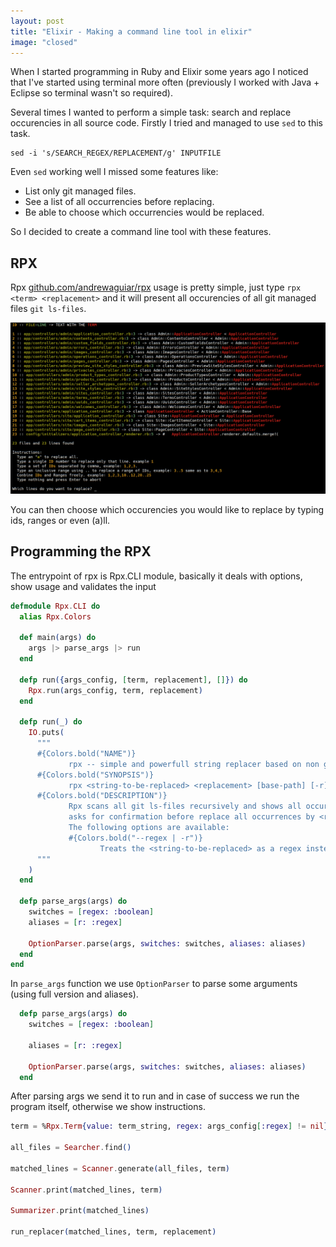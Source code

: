 ```yaml
---
layout: post
title: "Elixir - Making a command line tool in elixir"
image: "closed"
---
```


When I started programming in Ruby and Elixir some years ago I noticed that I've started using terminal more often
(previously I worked with Java + Eclipse so terminal wasn't so required).

Several times I wanted to perform a simple task: search and replace occurencies in all source code. Firstly I
tried and managed to use `sed` to this task.

```
sed -i 's/SEARCH_REGEX/REPLACEMENT/g' INPUTFILE
```

Even `sed` working well I missed some features like:

  - List only git managed files.
  - See a list of all occurrencies before replacing.
  - Be able to choose which occurrencies would be replaced.

So I decided to create a command line tool with these features.

## RPX

Rpx [github.com/andrewaguiar/rpx](https://github.com/andrewaguiar/rpx) usage is pretty simple, just type `rpx <term> <replacement>` and it will present all occurencies of all git managed
files `git ls-files`.

![rpx preview](/public/images/posts/rpx-preview.png)

You can then choose which occurencies you would like to replace by typing ids, ranges or even (a)ll.

## Programming the RPX

The entrypoint of rpx is Rpx.CLI module, basically it deals with options, show usage and validates the input

```elixir
defmodule Rpx.CLI do
  alias Rpx.Colors

  def main(args) do
    args |> parse_args |> run
  end

  defp run({args_config, [term, replacement], []}) do
    Rpx.run(args_config, term, replacement)
  end

  defp run(_) do
    IO.puts(
      """
      #{Colors.bold("NAME")}
             rpx -- simple and powerfull string replacer based on non gitignore files
      #{Colors.bold("SYNOPSIS")}
             rpx <string-to-be-replaced> <replacement> [base-path] [-r]
      #{Colors.bold("DESCRIPTION")}
             Rpx scans all git ls-files recursively and shows all occurences of <string-to-be-replaced> in each file, then it
             asks for confirmation before replace all occurrences by <replacement>.
             The following options are available:
             #{Colors.bold("--regex | -r")}
                    Treats the <string-to-be-replaced> as a regex instead of a simple text (default false).
      """
    )
  end

  defp parse_args(args) do
    switches = [regex: :boolean]
    aliases = [r: :regex]

    OptionParser.parse(args, switches: switches, aliases: aliases)
  end
end
```

In `parse_args` function we use `OptionParser` to parse some arguments (using full version and aliases).

```elixir
  defp parse_args(args) do
    switches = [regex: :boolean]

    aliases = [r: :regex]

    OptionParser.parse(args, switches: switches, aliases: aliases)
  end
```

After parsing args we send it to run and in case of success we run the program itself, otherwise we show instructions.

```elixir
term = %Rpx.Term{value: term_string, regex: args_config[:regex] != nil}

all_files = Searcher.find()

matched_lines = Scanner.generate(all_files, term)

Scanner.print(matched_lines, term)

Summarizer.print(matched_lines)

run_replacer(matched_lines, term, replacement)
```

